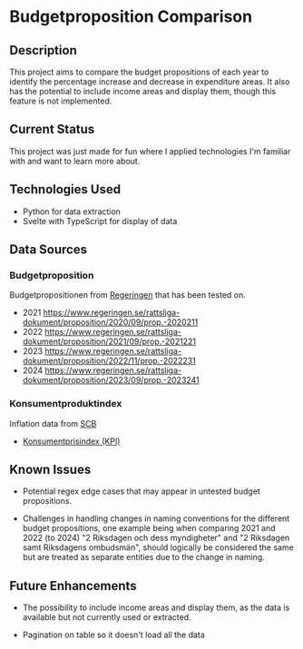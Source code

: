 # Budgetproposition Comparison

## Description

This project aims to compare the budget propositions of each year to identify the percentage increase and decrease in expenditure areas. It also has the potential to include income areas and display them, though this feature is not implemented.

## Current Status

This project was just made for fun where I applied technologies I'm familiar with and want to learn more about. 

## Technologies Used

- Python for data extraction
- Svelte with TypeScript for display of data

## Data Sources

### Budgetproposition
Budgetpropositionen from [Regeringen](https://regeringen.se/) that has been tested on.
* 2021 https://www.regeringen.se/rattsliga-dokument/proposition/2020/09/prop.-2020211
* 2022 https://www.regeringen.se/rattsliga-dokument/proposition/2021/09/prop.-2021221
* 2023 https://www.regeringen.se/rattsliga-dokument/proposition/2022/11/prop.-2022231
* 2024 https://www.regeringen.se/rattsliga-dokument/proposition/2023/09/prop.-2023241

### Konsumentproduktindex
Inflation data from [SCB](https://www.scb.se)
- [Konsumentprisindex (KPI)](https://www.scb.se/hitta-statistik/statistik-efter-amne/priser-och-konsumtion/konsumentprisindex/konsumentprisindex-kpi/pong/tabell-och-diagram/konsumentprisindex-kpi/kpi-faststallda-tal-1980100/) 

## Known Issues

- Potential regex edge cases that may appear in untested budget propositions.

- Challenges in handling changes in naming conventions for the different budget propositions, one example being when comparing 2021 and 2022 (to 2024) "2 Riksdagen och dess myndigheter" and "2 Riksdagen samt Riksdagens ombudsmän", should logically be considered the same but are treated as separate entities due to the change in naming.

## Future Enhancements

- The possibility to include income areas and display them, as the data is available but not currently used or extracted.

- Pagination on table so it doesn't load all the data